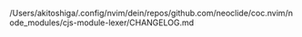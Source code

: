 /Users/akitoshiga/.config/nvim/dein/repos/github.com/neoclide/coc.nvim/node_modules/cjs-module-lexer/CHANGELOG.md